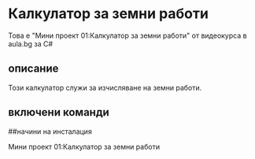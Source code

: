 ﻿# Калкулатор за земни работи
Това е "Мини проект 01:Калкулатор за земни работи" от видеокурса в aula.bg за C#

## описание 
Този калкулатор служи за изчисляване на земни работи.

## включени команди

##начини на инсталация

Мини проект 01:Калкулатор за земни работи
